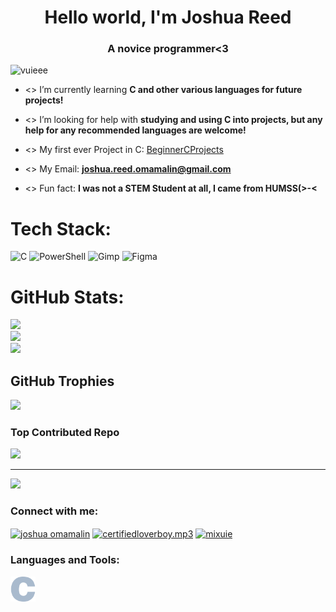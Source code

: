 <h1 align="center">Hello world, I'm Joshua Reed</h1>
<h3 align="center">A novice programmer<3</h3>

<p align="left"> <img src="https://komarev.com/ghpvc/?username=vuieee&label=Profile%20views&color=0e75b6&style=flat" alt="vuieee" /> </p>

- <> I’m currently learning **C and other various languages for future projects!**

- <> I’m looking for help with **studying and using C into projects, but any help for any recommended languages are welcome!**

- <> My first ever Project in C: [BeginnerCProjects](https://github.com/vuieee/BeginnerCProjects)

- <> My Email: **joshua.reed.omamalin@gmail.com**

- <> Fun fact: **I was not a STEM Student at all, I came from HUMSS(>-<**

# **Tech Stack:**
![C](https://img.shields.io/badge/c-%2300599C.svg?style=for-the-badge&logo=c&logoColor=white) ![PowerShell](https://img.shields.io/badge/PowerShell-%235391FE.svg?style=for-the-badge&logo=powershell&logoColor=white) ![Gimp](https://img.shields.io/badge/Gimp-657D8B?style=for-the-badge&logo=gimp&logoColor=FFFFFF) ![Figma](https://img.shields.io/badge/figma-%23F24E1E.svg?style=for-the-badge&logo=figma&logoColor=white) 
# **GitHub Stats:**
![](https://github-readme-stats.vercel.app/api?username=vuieee&theme=dark&hide_border=false&include_all_commits=false&count_private=false)<br/>
![](https://nirzak-streak-stats.vercel.app/?user=vuieee&theme=dark&hide_border=false)<br/>
![](https://github-readme-stats.vercel.app/api/top-langs/?username=vuieee&theme=dark&hide_border=false&include_all_commits=false&count_private=false&layout=compact)

## **GitHub Trophies**
![](https://github-profile-trophy.vercel.app/?username=vuieee&theme=radical&no-frame=false&no-bg=false&margin-w=4)

### **Top Contributed Repo**
![](https://github-contributor-stats.vercel.app/api?username=vuieee&limit=5&theme=dark&combine_all_yearly_contributions=true)

---
[![](https://visitcount.itsvg.in/api?id=vuieee&icon=0&color=0)](https://visitcount.itsvg.in)

<!-- Proudly created with GPRM ( https://gprm.itsvg.in ) -->

<h3 align="left">Connect with me:</h3>
<p align="left">
<a href="https://linkedin.com/in/joshua omamalin" target="blank"><img align="center" src="https://raw.githubusercontent.com/rahuldkjain/github-profile-readme-generator/master/src/images/icons/Social/linked-in-alt.svg" alt="joshua omamalin" height="30" width="40" /></a>
<a href="https://instagram.com/certifiedloverboy.mp3" target="blank"><img align="center" src="https://raw.githubusercontent.com/rahuldkjain/github-profile-readme-generator/master/src/images/icons/Social/instagram.svg" alt="certifiedloverboy.mp3" height="30" width="40" /></a>
<a href="https://www.youtube.com/c/mixuie" target="blank"><img align="center" src="https://raw.githubusercontent.com/rahuldkjain/github-profile-readme-generator/master/src/images/icons/Social/youtube.svg" alt="mixuie" height="30" width="40" /></a>
</p>

<h3 align="left">Languages and Tools:</h3>
<p align="left"> <a href="https://www.cprogramming.com/" target="_blank" rel="noreferrer"> <img src="https://raw.githubusercontent.com/devicons/devicon/master/icons/c/c-original.svg" alt="c" width="40" height="40"/> </a> </p>
